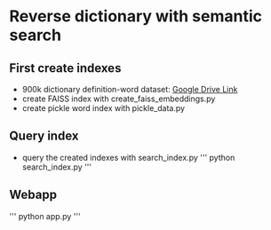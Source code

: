 # Reverse dictionary with semantic search

## First create indexes
- 900k dictionary definition-word dataset: [Google Drive Link](https://drive.google.com/file/d/1XbiQJidncJmvhr-hm9ai_9zNJ6J75i9g/view?usp=sharing)
- create FAISS index with create_faiss_embeddings.py
- create pickle word index with pickle_data.py
  
## Query index
- query the created indexes with search_index.py
'''
python search_index.py
'''

## Webapp
'''
python app.py
'''
